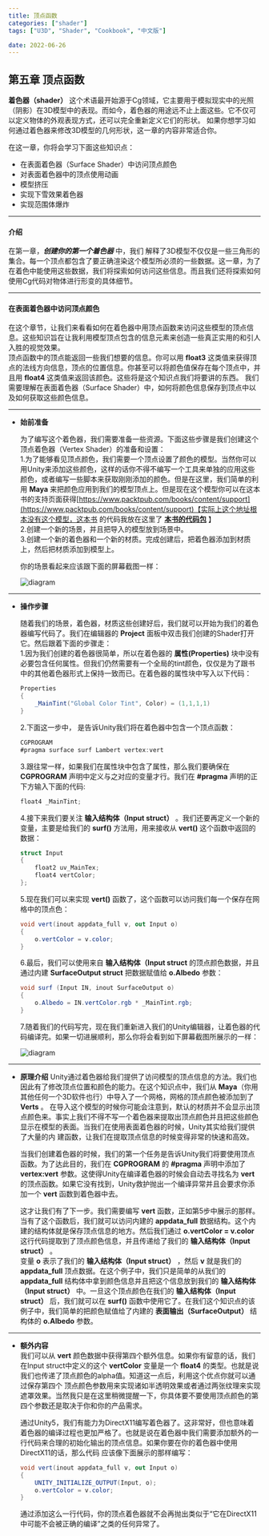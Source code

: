 ```yaml
---
title: 顶点函数
categories: ["shader"]
tags: ["U3D", "Shader", "Cookbook", "中文版"]

date: 2022-06-26
---
```


## 第五章 顶点函数  

**着色器（shader）** 这个术语最开始源于Cg领域，它主要用于模拟现实中的光照（阴影）在3D模型中的表现。而如今，着色器的用途远不止上面这些。它不仅可以定义物体的外观表现方式，还可以完全重新定义它们的形状。
如果你想学习如何通过着色器来修改3D模型的几何形状，这一章的内容非常适合你。   

在这一章，你将会学习下面这些知识点：
- 在表面着色器（Surface Shader）中访问顶点颜色
- 对表面着色器中的顶点使用动画
- 模型挤压
- 实现下雪效果着色器
- 实现范围体爆炸

*** 

#### 介绍
在第一章，***创建你的第一个着色器*** 中，我们
解释了3D模型不仅仅是一些三角形的集合。每一个顶点都包含了要正确渲染这个模型所必须的一些数据。这一章，为了在着色中能使用这些数据，我们将探索如何访问这些信息。而且我们还将探索如何使用Cg代码对物体进行形变的具体细节。

*** 

#### 在表面着色器中访问顶点颜色  

在这个章节，让我们来看看如何在着色器中用顶点函数来访问这些模型的顶点信息。这些知识旨在让我利用模型顶点包含的信息元素来创造一些真正实用的和引人入胜的视觉效果。  
顶点函数中的顶点能返回一些我们想要的信息。你可以用 **float3**  这类值来获得顶点的法线方向信息，顶点的位置信息。你甚至可以将颜色值保存在每个顶点中，并且用 **float4** 这类值来返回该颜色。这些将是这个知识点我们将要讲的东西。
我们需要理解在表面着色器（Surface Shader）中，如何将颜色信息保存到顶点中以及如何获取这些颜色信息。  

*** 

- **始前准备**

    为了编写这个着色器，我们需要准备一些资源。下面这些步骤是我们创建这个顶点着色器（Vertex Shader）的准备和设置：  
    1.为了能够看见顶点颜色，我们需要一个顶点设置了颜色的模型。当然你可以用Unity来添加这些颜色，这样的话你不得不编写一个工具来单独的应用这些颜色，或者编写一些脚本来获取刚刚添加的颜色。但是在这里，我们简单的利用 **Maya** 
    来把颜色应用到我们的模型顶点上。但是现在这个模型你可以在这本书的支持页面获得[https://www.packtpub.com/books/content/support](https://www.packtpub.com/books/content/support)【实际上这个地址根本没有这个模型，这本书
    的代码我放在这里了 **[本书的代码包](/game-tech-post/codes/9781785285240_Code.zip)** 】  
    2.创建一个新的场景，并且把导入的模型放到场景中。  
    3.创建一个新的着色器和一个新的材质。完成创建后，把着色器添加到材质上，然后把材质添加到模型上。   

    你的场景看起来应该跟下面的屏幕截图一样：  

    ![diagram](/game-tech-post/img/shader_book/diagram58.png)

*** 
- **操作步骤**

    随着我们的场景，着色器，材质这些创建好后，我们就可以开始为我们的着色器编写代码了。我们在编辑器的 **Project** 面板中双击我们创建的Shader打开它。然后跟着下面的步骤走：  
    1.因为我们创建的着色器很简单，所以在着色器的 **属性(Properties)** 块中没有必要包含任何属性。但我们仍然需要有一个全局的tint颜色，仅仅是为了跟书中的其他着色器形式上保持一致而已。在着色器的属性块中写入以下代码：  
    ``` c#
    Properties
    {
        _MainTint("Global Color Tint", Color) = (1,1,1,1)
    }
    ```
    2.下面这一步中， 是告诉Unity我们将在着色器中包含一个顶点函数：  
    ``` c#
    CGPROGRAM
    #pragma surface surf Lambert vertex:vert
    ```
    3.跟往常一样，如果我们在属性块中包含了属性，那么我们要确保在 **CGPROGRAM** 声明中定义与之对应的变量才行。我们在 **#pragma** 声明的正下方输入下面的代码:  
    ``` c#
    float4 _MainTint;
    ```
    4.接下来我们要关注 **输入结构体（Input struct）** 。我们还要再定义一个新的变量，主要是给我们的 **surf()** 方法用，用来接收从 **vert()** 这个函数中返回的数据：
    ``` c#
    struct Input
    {
        float2 uv_MainTex;
        float4 vertColor;
    };
    ```
    5.现在我们可以来实现 **vert()** 函数了，这个函数可以访问我们每一个保存在网格中的顶点色：
    ``` c#
    void vert(inout appdata_full v, out Input o)
    {
        o.vertColor = v.color;
    }
    ```
    6.最后，我们可以使用来自 **输入结构体（Input struct** 的顶点颜色数据，并且通过内建 **SurfaceOutput struct** 把数据赋值给 **o.Albedo** 参数：  
    ``` c#
    void surf (Input IN, inout SurfaceOutput o)
    {
        o.Albedo = IN.vertColor.rgb * _MainTint.rgb;
    }
    ```
    7.随着我们的代码写完，现在我们重新进入我们的Unity编辑器，让着色器的代码编译完。如果一切进展顺利，那么你将会看到如下屏幕截图所展示的一样：

    ![diagram](/game-tech-post/img/shader_book/diagram59.png)

*** 
- **原理介绍**
    Unity通过着色器给我们提供了访问模型的顶点信息的方法。我们也因此有了修改顶点位置和颜色的能力。在这个知识点中，我们从 **Maya**（你用其他任何一个3D软件也行）中导入了一个网格，网格的顶点颜色被添加到了 **Verts** 。
    在导入这个模型的时候你可能会注意到，默认的材质并不会显示出顶点颜色来。事实上我们不得不写一个着色器来提取出顶点颜色并且把这些颜色显示在模型的表面。当我们在使用表面着色器的时候，Unity其实给我们提供了大量的内
    建函数，让我们在提取顶点信息的时候变得非常的快速和高效。  

    当我们创建着色器的时候，我们的第一个任务是告诉Unity我们将要使用顶点函数。为了达此目的，我们在 **CGPROGRAM** 的 **#pragma** 声明中添加了 **vertex:vert** 参数。这使得Unity在编译着色器的时候会自动去寻找名为
    **vert** 的顶点函数。如果它没有找到，Unity救护抛出一个编译异常并且会要求你添加一个 **vert** 函数到着色器中去。  

    这才让我们有了下一步。我们需要编写 **vert** 函数，正如第5步中展示的那样。当有了这个函数后，我们就可以访问内建的 **appdata_full** 数据结构。这个内建的结构体就是保存顶点信息的地方。然后我们通过 **o.vertColor = v.color**
    这行代码提取到了顶点颜色信息，并且传递给了我们的 **输入结构体（Input struct）** 。  
    变量 **o** 表示了我们的 **输入结构体（Input struct）** ，然后 **v** 就是我们的 **appdata_full** 顶点数据。在这个例子中，我们只是简单的从我们的 **appdata_full** 结构体中拿到颜色信息并且把这个信息放到我们的 **输入结构体（Input struct）**
    中。一旦这个顶点颜色在我们的 **输入结构体（Input struct）** 后，我们就可以在 **surf()** 函数中使用它了。在我们这个知识点的该例子中，我们简单的把颜色赋值给了内建的 **表面输出（SurfaceOutput）** 结构体的 **o.Albedo** 参数。

*** 

- **额外内容**  
    我们可以从 **vert** 颜色数据中获得第四个额外信息。如果你有留意的话，我们在Input struct中定义的这个 **vertColor** 变量是一个 **float4** 的类型。也就是说我们也传递了顶点颜色的alpha值。知道这一点后，利用这个优点你就可以通过保存第四个
    顶点颜色参数用来实现诸如半透明效果或者通过两张纹理来实现遮罩效果。当然我只是在这里稍微提醒一下，你具体要不要使用顶点颜色的第四个参数还是取决于你和你的产品需求。  

    通过Unity5，我们有能力为DirectX11编写着色器了。这非常好，但也意味着着色器的编译过程也更加严格了。也就是说在着色器中我们需要添加额外的一行代码来合理的初始化输出的顶点信息。如果你要在你的着色器中使用DirectX11的话，那么代码
    应该像下面展示的那样编写：  
    ``` c#
    void vert(inout appdata_full v, out Input o)
    {
        UNITY_INITIALIZE_OUTPUT(Input, o);
        o.vertColor = v.color;
    }
    ```
    通过添加这么一行代码，你的顶点着色器就不会再抛出类似于“它在DirectX11中可能不会被正确的编译”之类的任何异常了。



